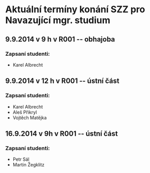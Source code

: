 # Aktuální termíny konání SZZ pro Navazující mgr. studium

## 9.9.2014 v 9 h v R001 -- obhajoba

### Zapsaní studenti:

-   Karel Albrecht

## 9.9.2014 v 12 h v R001 -- ústní část

### Zapsaní studenti:

-   Karel Albrecht
-   Aleš Přikryl
-   Vojtěch Matějka

## 16.9.2014 v 9h v R001 -- ústní část

### Zapsaní studenti:

-   Petr Sál
-   Martin Žegklitz
